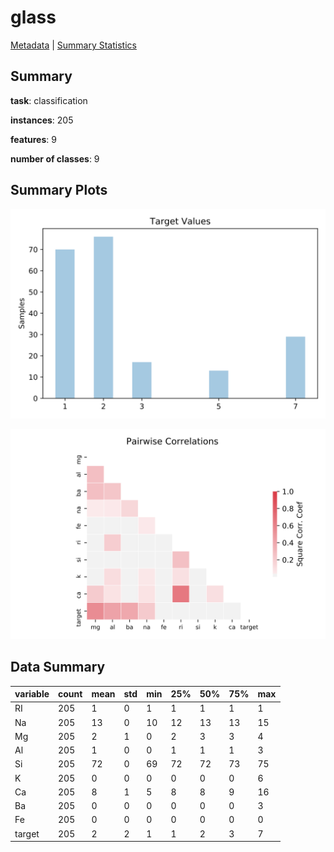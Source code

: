 # glass

[Metadata](metadata.yaml) | [Summary Statistics](summary_stats.csv)

## Summary

**task**: classification

**instances**: 205

**features**: 9

**number of classes**: 9

## Summary Plots

![Labels](label.svg)

![Corr](corr.svg)

## Data Summary

|	variable	|	count	|	mean	|	std	|	min	|	25%	|	50%	|	75%	|	max|
| --- | --- | --- | --- | --- | --- | --- | --- | --- |
|	RI	|	205	|	1	|	0	|	1	|	1	|	1	|	1	|	1
|	Na	|	205	|	13	|	0	|	10	|	12	|	13	|	13	|	15
|	Mg	|	205	|	2	|	1	|	0	|	2	|	3	|	3	|	4
|	Al	|	205	|	1	|	0	|	0	|	1	|	1	|	1	|	3
|	Si	|	205	|	72	|	0	|	69	|	72	|	72	|	73	|	75
|	K	|	205	|	0	|	0	|	0	|	0	|	0	|	0	|	6
|	Ca	|	205	|	8	|	1	|	5	|	8	|	8	|	9	|	16
|	Ba	|	205	|	0	|	0	|	0	|	0	|	0	|	0	|	3
|	Fe	|	205	|	0	|	0	|	0	|	0	|	0	|	0	|	0
|	target	|	205	|	2	|	2	|	1	|	1	|	2	|	3	|	7
